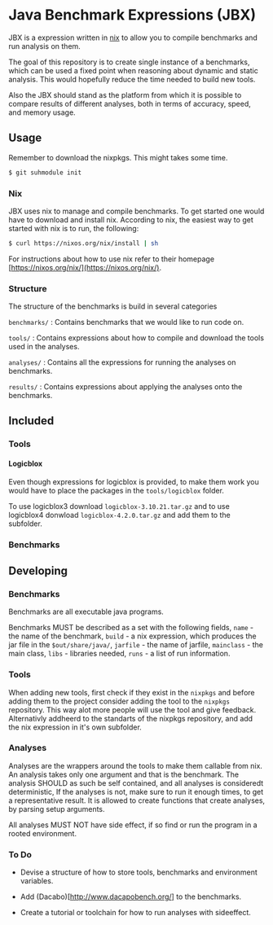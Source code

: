 # Java Benchmark Expressions (JBX)

JBX is a expression written in [nix](https://nixos.org/nix/) to allow
you to compile benchmarks and run analysis on them. 

The goal of this repository is to create single instance of
a benchmarks, which can be used a fixed point when reasoning about
dynamic and static analysis. This would hopefully reduce the time needed
to build new tools.

Also the JBX should stand as the platform from which it is possible to
compare results of different analyses, both in terms of accuracy, speed, 
and memory usage.

## Usage

Remember to download the nixpkgs. This might takes some time.

```bash
$ git suhmodule init
```

### Nix 
JBX uses nix to manage and compile benchmarks. To get started one would
have to download and install nix. According to nix, the easiest way to
get started with nix is to run, the following:

```bash
$ curl https://nixos.org/nix/install | sh
```

For instructions about how to use nix refer to their homepage
[https://nixos.org/nix/](https://nixos.org/nix/).

### Structure

The structure of the benchmarks is build in several categories

`benchmarks/`
: Contains benchmarks that we would like to run code on. 

`tools/`
: Contains expressions about how to compile and download the tools used 
  in the analyses. 

`analyses/`
: Contains all the expressions for running the analyses on benchmarks.

`results/`
: Contains expressions about applying the analyses onto the benchmarks.

## Included 

### Tools

#### Logicblox

Even though expressions for logicblox is provided, to make them work
you would have to place the packages in the `tools/logicblox` folder.

To use logicblox3 download `logicblox-3.10.21.tar.gz` and to use
logicblox4 donwload `logicblox-4.2.0.tar.gz` and add them to the subfolder.

### Benchmarks 

## Developing

### Benchmarks

Benchmarks are all executable java programs.

Benchmarks MUST be described as a set with the following fields,
`name` - the name of the benchmark, `build` - a nix expression,
which produces the jar file in the `$out/share/java/`, `jarfile` - the
name of jarfile, `mainclass` - the main class, `libs` - libraries
needed, `runs` - a list of run information.

### Tools

When adding new tools, first check if they exist in the `nixpkgs` and
before adding them to the project consider adding the tool to the 
`nixpkgs` repository. This way alot more people will use the tool and
give feedback. Alternativly addheerd to the standarts of the nixpkgs
repository, and add the nix expression in it's own subfolder. 

### Analyses

Analyses are the wrappers around the tools to make them callable from
nix. An analysis takes only one argument and that is the
benchmark. The analysis SHOULD as such be self contained, and all
analyses is consideredt deterministic, If the analyses is not, make
sure to run it enough times, to get a representative result. It is
allowed to create functions that create analyses, by parsing setup
arguments.

All analyses MUST NOT have side effect, if so find or run the program
in a rooted environment.

### To Do

- Devise a structure of how to store tools, benchmarks and environment
  variables.

- Add (Dacabo)[http://www.dacapobench.org/] to the benchmarks. 

- Create a tutorial or toolchain for how to run analyses with
  sideeffect.
